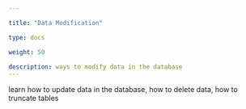 ```yaml
---

title: "Data Modification"

type: docs

weight: 50

description: ways to modify data in the database
---
```


learn how to update data in the database, how to delete data, how to truncate tables

